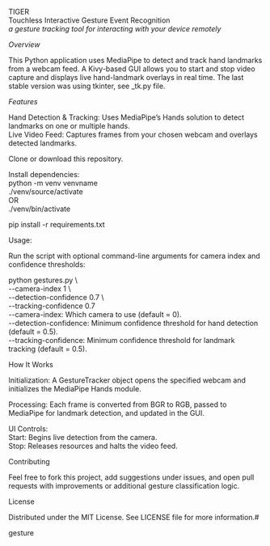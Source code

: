 TIGER  
Touchless Interactive Gesture Event Recognition  
*a gesture tracking tool for interacting with your device remotely*  
  
*Overview*  
  
This Python application uses MediaPipe to detect and track hand landmarks from a webcam feed. A Kivy-based GUI allows you to start and stop video capture and displays live hand-landmark overlays in real time. The last stable version was using tkinter, see _tk.py file.  
  
*Features*  

Hand Detection & Tracking: Uses MediaPipe’s Hands solution to detect landmarks on one or multiple hands.  
Live Video Feed: Captures frames from your chosen webcam and overlays detected landmarks.  

  
Clone or download this repository.  

  
Install dependencies:  
python -m venv venvname  
./venv/source/activate   
OR   
./venv/bin/activate  

pip install -r requirements.txt  

Usage:  

  
Run the script with optional command-line arguments for camera index and confidence thresholds:  
  

python gestures.py \  
    --camera-index 1 \  
    --detection-confidence 0.7 \  
    --tracking-confidence 0.7  
--camera-index: Which camera to use (default = 0).  
--detection-confidence: Minimum confidence threshold for hand detection (default = 0.5).  
--tracking-confidence: Minimum confidence threshold for landmark tracking (default = 0.5).  
  

How It Works  

  
Initialization: A GestureTracker object opens the specified webcam and initializes the MediaPipe Hands module.  
  

Processing: Each frame is converted from BGR to RGB, passed to MediaPipe for landmark detection, and updated in the GUI.  

  
UI Controls:  
Start: Begins live detection from the camera.  
Stop: Releases resources and halts the video feed.  

  
Contributing  


Feel free to fork this project, add suggestions under issues, and open pull requests with improvements or additional gesture classification logic.  

  
License  
  
Distributed under the MIT License. See LICENSE file for more information.#     
  





g e s t u r e 
 
 
